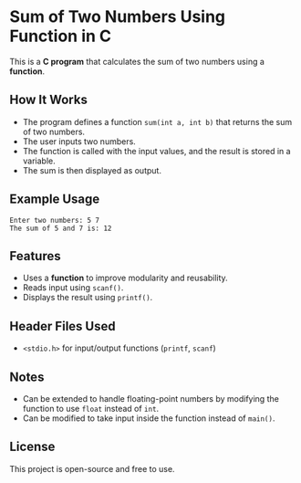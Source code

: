 # Sum of Two Numbers Using Function in C

This is a **C program** that calculates the sum of two numbers using a **function**.

## How It Works
- The program defines a function `sum(int a, int b)` that returns the sum of two numbers.
- The user inputs two numbers.
- The function is called with the input values, and the result is stored in a variable.
- The sum is then displayed as output.

## Example Usage
```
Enter two numbers: 5 7
The sum of 5 and 7 is: 12
```

## Features
- Uses a **function** to improve modularity and reusability.
- Reads input using `scanf()`.
- Displays the result using `printf()`.

## Header Files Used
- `<stdio.h>` for input/output functions (`printf`, `scanf`)

## Notes
- Can be extended to handle floating-point numbers by modifying the function to use `float` instead of `int`.
- Can be modified to take input inside the function instead of `main()`.

## License
This project is open-source and free to use.


